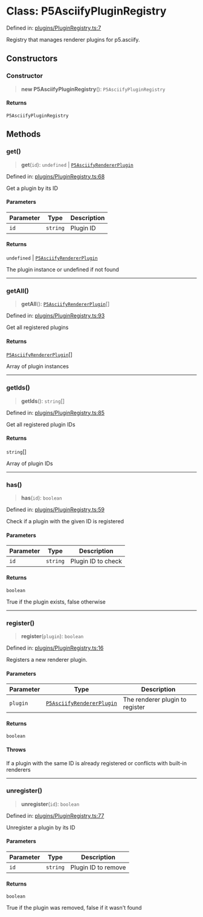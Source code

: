# Class: P5AsciifyPluginRegistry

Defined in: [plugins/PluginRegistry.ts:7](https://github.com/humanbydefinition/p5.asciify/blob/1b5a6cba0c455984ce43c63ef29d11c26fd6ec65/src/lib/plugins/PluginRegistry.ts#L7)

Registry that manages renderer plugins for p5.asciify.

## Constructors

### Constructor

> **new P5AsciifyPluginRegistry**(): `P5AsciifyPluginRegistry`

#### Returns

`P5AsciifyPluginRegistry`

## Methods

### get()

> **get**(`id`): `undefined` \| [`P5AsciifyRendererPlugin`](../interfaces/P5AsciifyRendererPlugin.md)

Defined in: [plugins/PluginRegistry.ts:68](https://github.com/humanbydefinition/p5.asciify/blob/1b5a6cba0c455984ce43c63ef29d11c26fd6ec65/src/lib/plugins/PluginRegistry.ts#L68)

Get a plugin by its ID

#### Parameters

| Parameter | Type     | Description |
| --------- | -------- | ----------- |
| `id`      | `string` | Plugin ID   |

#### Returns

`undefined` \| [`P5AsciifyRendererPlugin`](../interfaces/P5AsciifyRendererPlugin.md)

The plugin instance or undefined if not found

---

### getAll()

> **getAll**(): [`P5AsciifyRendererPlugin`](../interfaces/P5AsciifyRendererPlugin.md)[]

Defined in: [plugins/PluginRegistry.ts:93](https://github.com/humanbydefinition/p5.asciify/blob/1b5a6cba0c455984ce43c63ef29d11c26fd6ec65/src/lib/plugins/PluginRegistry.ts#L93)

Get all registered plugins

#### Returns

[`P5AsciifyRendererPlugin`](../interfaces/P5AsciifyRendererPlugin.md)[]

Array of plugin instances

---

### getIds()

> **getIds**(): `string`[]

Defined in: [plugins/PluginRegistry.ts:85](https://github.com/humanbydefinition/p5.asciify/blob/1b5a6cba0c455984ce43c63ef29d11c26fd6ec65/src/lib/plugins/PluginRegistry.ts#L85)

Get all registered plugin IDs

#### Returns

`string`[]

Array of plugin IDs

---

### has()

> **has**(`id`): `boolean`

Defined in: [plugins/PluginRegistry.ts:59](https://github.com/humanbydefinition/p5.asciify/blob/1b5a6cba0c455984ce43c63ef29d11c26fd6ec65/src/lib/plugins/PluginRegistry.ts#L59)

Check if a plugin with the given ID is registered

#### Parameters

| Parameter | Type     | Description        |
| --------- | -------- | ------------------ |
| `id`      | `string` | Plugin ID to check |

#### Returns

`boolean`

True if the plugin exists, false otherwise

---

### register()

> **register**(`plugin`): `boolean`

Defined in: [plugins/PluginRegistry.ts:16](https://github.com/humanbydefinition/p5.asciify/blob/1b5a6cba0c455984ce43c63ef29d11c26fd6ec65/src/lib/plugins/PluginRegistry.ts#L16)

Registers a new renderer plugin.

#### Parameters

| Parameter | Type                                                                  | Description                     |
| --------- | --------------------------------------------------------------------- | ------------------------------- |
| `plugin`  | [`P5AsciifyRendererPlugin`](../interfaces/P5AsciifyRendererPlugin.md) | The renderer plugin to register |

#### Returns

`boolean`

#### Throws

If a plugin with the same ID is already registered or conflicts with built-in renderers

---

### unregister()

> **unregister**(`id`): `boolean`

Defined in: [plugins/PluginRegistry.ts:77](https://github.com/humanbydefinition/p5.asciify/blob/1b5a6cba0c455984ce43c63ef29d11c26fd6ec65/src/lib/plugins/PluginRegistry.ts#L77)

Unregister a plugin by its ID

#### Parameters

| Parameter | Type     | Description         |
| --------- | -------- | ------------------- |
| `id`      | `string` | Plugin ID to remove |

#### Returns

`boolean`

True if the plugin was removed, false if it wasn't found
